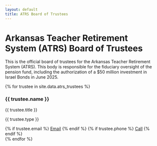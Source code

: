 ```yaml
---
layout: default
title: ATRS Board of Trustees
---
```


# Arkansas Teacher Retirement System (ATRS) Board of Trustees

<p>This is the official board of trustees for the Arkansas Teacher Retirement System (ATRS). This body is responsible for the fiduciary oversight of the pension fund, including the authorization of a $50 million investment in Israel Bonds in June 2025.</p>

<div class="trustee-grid">
  {% for trustee in site.data.atrs_trustees %}
    <div class="trustee-card">
      <h3 class="trustee-name">{{ trustee.name }}</h3>
      <p class="trustee-title">{{ trustee.title }}</p>
      <p class="trustee-type">{{ trustee.type }}</p>
      <div class="trustee-contact">
        {% if trustee.email %}
          <a href="mailto:{{ trustee.email }}">Email</a>
        {% endif %}
        {% if trustee.phone %}
          <a href="tel:{{ trustee.phone }}">Call</a>
        {% endif %}
      </div>
    </div>
  {% endfor %}
</div>
